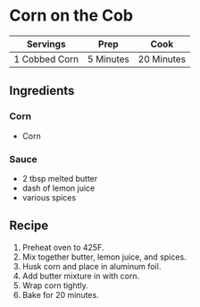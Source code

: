 # Corn on the Cob

|Servings|Prep|Cook|
|--|--|--|
|1 Cobbed Corn|5 Minutes|20 Minutes|

## Ingredients

### Corn

* Corn

### Sauce

* 2 tbsp melted butter
* dash of lemon juice
* various spices

## Recipe

1) Preheat oven to 425F.
2) Mix together butter, lemon juice, and spices.
3) Husk corn and place in aluminum foil.
4) Add butter mixture in with corn.
5) Wrap corn tightly.
6) Bake for 20 minutes.
